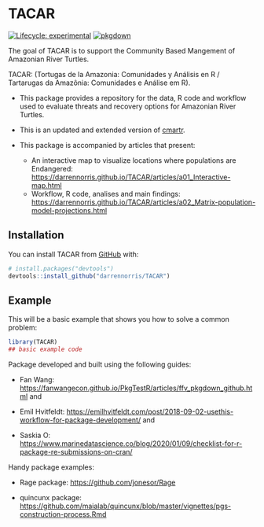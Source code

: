 
<!-- README.md is generated from README.Rmd. Please edit that file -->

# TACAR

<!-- badges: start -->

[![Lifecycle:
experimental](https://img.shields.io/badge/lifecycle-experimental-orange.svg)](https://lifecycle.r-lib.org/articles/stages.html#experimental)
[![pkgdown](https://github.com/darrennorris/TACAR/actions/workflows/pkgdown.yaml/badge.svg)](https://github.com/darrennorris/TACAR/actions/workflows/pkgdown.yaml)
<!-- badges: end -->

The goal of TACAR is to support the Community Based Mangement of
Amazonian River Turtles.

TACAR: (Tortugas de la Amazonia: Comunidades y Análisis en R /
Tartarugas da Amazônia: Comunidades e Análise em R).

- This package provides a repository for the data, R code and workflow
  used to evaluate threats and recovery options for Amazonian River
  Turtles.

- This is an updated and extended version of
  [cmartr](https://github.com/darrennorris/cmartr).

- This package is accompanied by articles that present:  
  - An interactive map to visualize locations where populations are
  Endangered:
  <https://darrennorris.github.io/TACAR/articles/a01_Interactive-map.html>  
  - Workflow, R code, analises and main findings:
  <https://darrennorris.github.io/TACAR/articles/a02_Matrix-population-model-projections.html>

## Installation

You can install TACAR from [GitHub](https://github.com/) with:

``` r
# install.packages("devtools")
devtools::install_github("darrennorris/TACAR")
```

## Example

This will be a basic example that shows you how to solve a common
problem:

``` r
library(TACAR)
## basic example code 
```

Package developed and built using the following guides:

- Fan Wang:
  <https://fanwangecon.github.io/PkgTestR/articles/ffv_pkgdown_github.html>
  and

- Emil Hvitfeldt:
  <https://emilhvitfeldt.com/post/2018-09-02-usethis-workflow-for-package-development/>
  and

- Saskia O:
  <https://www.marinedatascience.co/blog/2020/01/09/checklist-for-r-package-re-submissions-on-cran/>

Handy package examples:

- Rage package: <https://github.com/jonesor/Rage>

- quincunx package:
  <https://github.com/maialab/quincunx/blob/master/vignettes/pgs-construction-process.Rmd>
